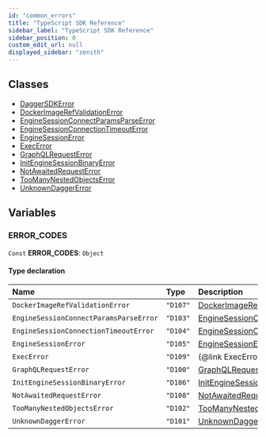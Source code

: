 ```yaml
---
id: "common_errors"
title: "TypeScript SDK Reference"
sidebar_label: "TypeScript SDK Reference"
sidebar_position: 0
custom_edit_url: null
displayed_sidebar: "zenith"
---
```


## Classes

- [DaggerSDKError](../classes/common_errors.DaggerSDKError.md)
- [DockerImageRefValidationError](../classes/common_errors.DockerImageRefValidationError.md)
- [EngineSessionConnectParamsParseError](../classes/common_errors.EngineSessionConnectParamsParseError.md)
- [EngineSessionConnectionTimeoutError](../classes/common_errors.EngineSessionConnectionTimeoutError.md)
- [EngineSessionError](../classes/common_errors.EngineSessionError.md)
- [ExecError](../classes/common_errors.ExecError.md)
- [GraphQLRequestError](../classes/common_errors.GraphQLRequestError.md)
- [InitEngineSessionBinaryError](../classes/common_errors.InitEngineSessionBinaryError.md)
- [NotAwaitedRequestError](../classes/common_errors.NotAwaitedRequestError.md)
- [TooManyNestedObjectsError](../classes/common_errors.TooManyNestedObjectsError.md)
- [UnknownDaggerError](../classes/common_errors.UnknownDaggerError.md)

## Variables

### ERROR\_CODES

 `Const` **ERROR\_CODES**: `Object`

#### Type declaration

| Name | Type | Description |
| :------ | :------ | :------ |
| `DockerImageRefValidationError` | ``"D107"`` | [DockerImageRefValidationError](../classes/common_errors.DockerImageRefValidationError.md) |
| `EngineSessionConnectParamsParseError` | ``"D103"`` | [EngineSessionConnectParamsParseError](../classes/common_errors.EngineSessionConnectParamsParseError.md) |
| `EngineSessionConnectionTimeoutError` | ``"D104"`` | [EngineSessionConnectionTimeoutError](../classes/common_errors.EngineSessionConnectionTimeoutError.md) |
| `EngineSessionError` | ``"D105"`` | [EngineSessionError](../classes/common_errors.EngineSessionError.md) |
| `ExecError` | ``"D109"`` | (@link ExecError} |
| `GraphQLRequestError` | ``"D100"`` | [GraphQLRequestError](../classes/common_errors.GraphQLRequestError.md) |
| `InitEngineSessionBinaryError` | ``"D106"`` | [InitEngineSessionBinaryError](../classes/common_errors.InitEngineSessionBinaryError.md) |
| `NotAwaitedRequestError` | ``"D108"`` | [NotAwaitedRequestError](../classes/common_errors.NotAwaitedRequestError.md) |
| `TooManyNestedObjectsError` | ``"D102"`` | [TooManyNestedObjectsError](../classes/common_errors.TooManyNestedObjectsError.md) |
| `UnknownDaggerError` | ``"D101"`` | [UnknownDaggerError](../classes/common_errors.UnknownDaggerError.md) |
